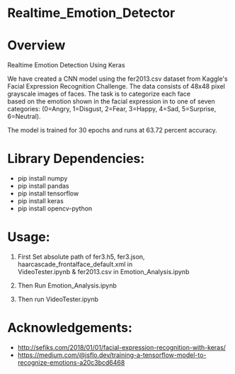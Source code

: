 # Realtime_Emotion_Detector

# Overview
Realtime Emotion Detection Using Keras

We have created a CNN model using the fer2013.csv dataset from Kaggle's Facial Expression Recognition 
Challenge. The data consists of 48x48 pixel grayscale images of faces. The task is to categorize each face  
based on the emotion shown in the facial expression in to one of seven categories:
(0=Angry, 1=Disgust, 2=Fear, 3=Happy, 4=Sad, 5=Surprise, 6=Neutral).

The model is trained for 30 epochs and runs at 63.72 percent accuracy.

# Library Dependencies:
* pip install numpy
* pip install pandas
* pip install tensorflow
* pip install keras
* pip install opencv-python

# Usage:

  

 1. First Set absolute path of fer3.h5, fer3.json, haarcascade_frontalface_default.xml in   
    VideoTester.ipynb  &  fer2013.csv in Emotion_Analysis.ipynb

 
   

 1. Then Run Emotion_Analysis.ipynb

 
   

 1. Then run VideoTester.ipynb

# Acknowledgements:
* http://sefiks.com/2018/01/01/facial-expression-recognition-with-keras/
* https://medium.com/@jsflo.dev/training-a-tensorflow-model-to-recognize-emotions-a20c3bcd6468
